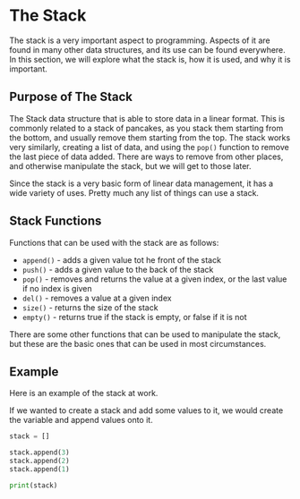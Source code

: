 # The Stack
The stack is a very important aspect to programming. Aspects of it are found in many other data structures, and its use can be found everywhere. In this section, we will explore what the stack is, how it is used, and why it is important.

## Purpose of The Stack
The Stack data structure that is able to store data in a linear format. This is commonly related to a stack of pancakes, as you stack them starting from the bottom, and usually remove them starting from the top. The stack works very similarly, creating a list of data, and using the `pop()` function to remove the last piece of data added. There are ways to remove from other places, and otherwise manipulate the stack, but we will get to those later.

Since the stack is a very basic form of linear data management, it has a wide variety of uses. Pretty much any list of things can use a stack.

## Stack Functions
Functions that can be used with the stack are as follows:
* `append()` - adds a given value tot he front of the stack
* `push()` - adds a given value to the back of the stack
* `pop()` - removes and returns the value at a given index, or the last value if no index is given
* `del()` - removes a value at a given index
* `size()` - returns the size of the stack
* `empty()` - returns true if the stack is empty, or false if it is not

There are some other functions that can be used to manipulate the stack, but these are the basic ones that can be used in most circumstances.

## Example
Here is an example of the stack at work.

If we wanted to create a stack and add some values to it, we would create the variable and append values onto it.
```python
stack = []

stack.append(3)
stack.append(2)
stack.append(1)

print(stack)
```